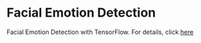 # Facial Emotion Detection

Facial Emotion Detection with TensorFlow. For details, click [here](Writerside/topics/main.md)

